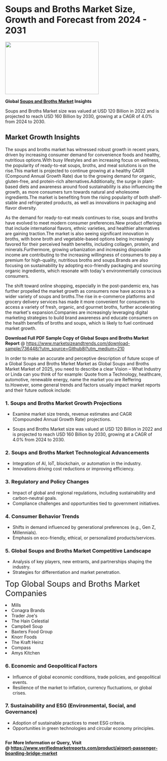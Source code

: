 <H1>Soups and Broths Market Size, Growth and Forecast from 2024 - 2031</H1><img class="aligncenter size-medium wp-image-584254" src="https://thirdeyenews.in/wp-content/uploads/2024/09/Global-Market-Research-300x168.jpeg" alt="" width="300" height="168" /><p><strong>Global&nbsp;<a href="https://www.marketsizeandtrends.com/download-sample/736448/?utm_source=Github8j?utm_medium=210">Soups and Broths Market</a> Insights</strong></p><p>Soups and Broths Market size was valued at USD 120 Billion in 2022 and is projected to reach USD 160 Billion by 2030, growing at a CAGR of 4.0% from 2024 to 2030.</p><p><h2>Market Growth Insights</h2> <p>The soups and broths market has witnessed robust growth in recent years, driven by increasing consumer demand for convenience foods and healthy, nutritious options.With busy lifestyles and an increasing focus on wellness, the popularity of ready-to-eat soups, broths, and meal solutions is on the rise.This market is projected to continue growing at a healthy CAGR (Compound Annual Growth Rate) due to the growing demand for organic, gluten-free, and protein-rich alternatives.Additionally, the surge in plant-based diets and awareness around food sustainability is also influencing the growth, as more consumers turn towards natural and wholesome ingredients.The market is benefiting from the rising popularity of both shelf-stable and refrigerated products, as well as innovations in packaging and flavor diversity.</p> <p>As the demand for ready-to-eat meals continues to rise, soups and broths have evolved to meet modern consumer preferences.New product offerings that include international flavors, ethnic varieties, and healthier alternatives are gaining traction.The market is also seeing significant innovation in broths, with bone broth and vegetable-based options being increasingly favored for their perceived health benefits, including collagen, protein, and minerals.Furthermore, growing urbanization and increasing disposable income are contributing to the increasing willingness of consumers to pay a premium for high-quality, nutritious broths and soups.Brands are also focusing on sustainability by adopting eco-friendly packaging and sourcing organic ingredients, which resonate with today's environmentally conscious consumers.<p>The shift toward online shopping, especially in the post-pandemic era, has further propelled the market growth as consumers now have access to a wider variety of soups and broths.The rise in e-commerce platforms and grocery delivery services has made it more convenient for consumers to access a variety of fresh, organic, and gourmet broths, further accelerating the market's expansion.Companies are increasingly leveraging digital marketing strategies to build brand awareness and educate consumers on the health benefits of broths and soups, which is likely to fuel continued market growth.</p> <p><span class=""><strong>Download Full PDF Sample Copy of Global Soups and Broths Market Report</strong> @ <a href="https://www.marketsizeandtrends.com/download-sample/736448/?utm_source=Github8j?utm_medium=210" target="_blank">https://www.marketsizeandtrends.com/download-sample/736448/?utm_source=Github8j?utm_medium=210</a></span></p><p>In order to make an accurate and perceptive description of future scope of a Global&nbsp;Soups and Broths Market Market as Global&nbsp;Soups and Broths Market Market of 2025, you need to describe a clear Vision &ndash; What Industry or Linda can you think of for example: Quote from a Technology, healthcare, automotive, renewable energy, name the market you are Reffering to.However, some general trends and factors usually impact market reports and their future outlook include:</p><h3>1.&nbsp;<strong>Soups and Broths Market Growth Projections</strong></h3><ul><li>Examine market size trends, revenue estimates and CAGR (Compounded Annual Growth Rate) projections.</li><li><p>Soups and Broths Market size was valued at USD 120 Billion in 2022 and is projected to reach USD 160 Billion by 2030, growing at a CAGR of 4.0% from 2024 to 2030.</p></li></ul><h3>2.&nbsp;<strong>Soups and Broths Market Technological Advancements</strong></h3><ul><li>Integration of AI, IoT, blockchain, or automation in the industry.</li><li>Innovations driving cost reductions or improving efficiency.</li></ul><h3>3.&nbsp;<strong>Regulatory and Policy Changes</strong></h3><ul><li>Impact of global and regional regulations, including sustainability and carbon-neutral goals.</li><li>Compliance challenges and opportunities tied to government initiatives.</li></ul><h3>4.&nbsp;<strong>Consumer Behavior Trends</strong></h3><ul><li>Shifts in demand influenced by generational preferences (e.g., Gen Z, Millennials).</li><li>Emphasis on eco-friendly, ethical, or personalized products/services.</li></ul><h3>5.&nbsp;<strong>Global Soups and Broths Market Competitive Landscape</strong></h3><ul><li>Analysis of key players, new entrants, and partnerships shaping the industry.</li><li>Strategies for differentiation and market penetration.</li></ul><p data-pm-slice="1 1 []"><span style="color: inherit; font-family: inherit; font-size: 25px;">Top Global Soups and Broths Market Companies</span></p><div class="" data-test-id=""><p><li>Mills</li><li> Conagra Brands</li><li> Trader Joe's</li><li> The Hain Celestial</li><li> Campbell Soup</li><li> Baxters Food Group</li><li> Knorr Foods</li><li> The Kraft Heinz</li><li> Compass</li><li> Amys Kitchen</li></p></div><h3>6.&nbsp;<strong>Economic and Geopolitical Factors</strong></h3><ul><li>Influence of global economic conditions, trade policies, and geopolitical events.</li><li>Resilience of the market to inflation, currency fluctuations, or global crises.</li></ul><h3>7.&nbsp;<strong>Sustainability and ESG (Environmental, Social, and Governance)</strong></h3><ul><li>Adoption of sustainable practices to meet ESG criteria.</li><li>Opportunities in green technologies and circular economy principles.</li></ul><h2><strong style="font-size: 14px;">For More Information or Query, Visit @&nbsp;</strong><a style="background-color: #ffffff; font-size: 14px;" href="https://www.marketsizeandtrends.com/report/soups-and-broths-market/" target="_blank">https://www.verifiedmarketreports.com/product/airport-passenger-boarding-bridge-market</a></h2>